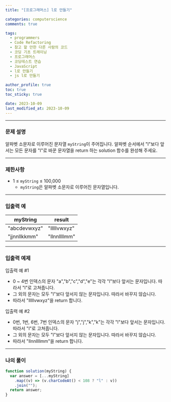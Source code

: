 ```yaml
---
title: "[프로그래머스] l로 만들기"

categories: computerscience
comments: true

tags:
  - programmers
  - Code Refactoring
  - 참고 할 만한 다른 사람의 코드
  - 코딩 기초 트레이닝
  - 프로그래머스
  - 코딩테스트 연습
  - JavaScript
  - l로 만들기
  - js l로 만들기

author_profile: true
toc: true
toc_sticky: true

date: 2023-10-09
last_modified_at: 2023-10-09
---
```


---

### 문제 설명

알파벳 소문자로 이루어진 문자열 `myString`이 주어집니다. 알파벳 순서에서 "l"보다 앞서는 모든 문자를 "l"로 바꾼 문자열을 return 하는 solution 함수를 완성해 주세요.

---

### 제한사항

- 1 ≤ `myString` ≤ 100,000
  - `myString`은 알파벳 소문자로 이루어진 문자열입니다.

---

### 입출력 예

| myString     | result       |
| ------------ | ------------ |
| "abcdevwxyz" | "lllllvwxyz" |
| "jjnnllkkmm" | "llnnllllmm" |

---

### 입출력 예제

입출력 예 #1

- 0 ~ 4번 인덱스의 문자 "a","b","c","d","e"는 각각 "l"보다 앞서는 문자입니다. 따라서 "l"로 고쳐줍니다.
- 그 외의 문자는 모두 "l"보다 앞서지 않는 문자입니다. 따라서 바꾸지 않습니다.
- 따라서 "lllllvwxyz"을 return 합니다.

입출력 예 #2

- 0번, 1번, 6번, 7번 인덱스의 문자 "j","j","k","k"는 각각 "l"보다 앞서는 문자입니다. 따라서 "l"로 고쳐줍니다.
- 그 외의 문자는 모두 "l"보다 앞서지 않는 문자입니다. 따라서 바꾸지 않습니다.
- 따라서 "llnnllllmm"을 return 합니다.

---

### 나의 풀이

```jsx
function solution(myString) {
  var answer = [...myString]
    .map((v) => (v.charCodeAt() < 108 ? "l" : v))
    .join("");
  return answer;
}
```
